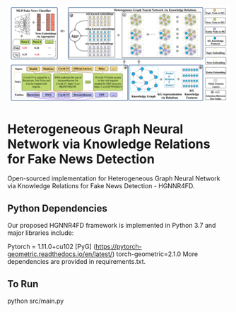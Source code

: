 ![HGNNR4FD's framework](/figs/framework.png)
# Heterogeneous Graph Neural Network via Knowledge Relations for Fake News Detection
Open-sourced implementation for Heterogeneous Graph Neural Network via Knowledge Relations for Fake News Detection - HGNNR4FD.

## Python Dependencies
Our proposed HGNNR4FD framework is implemented in Python 3.7 and major libraries include:

Pytorch = 1.11.0+cu102
[PyG] (https://pytorch-geometric.readthedocs.io/en/latest/) torch-geometric=2.1.0
More dependencies are provided in requirements.txt.

## To Run
python src/main.py

